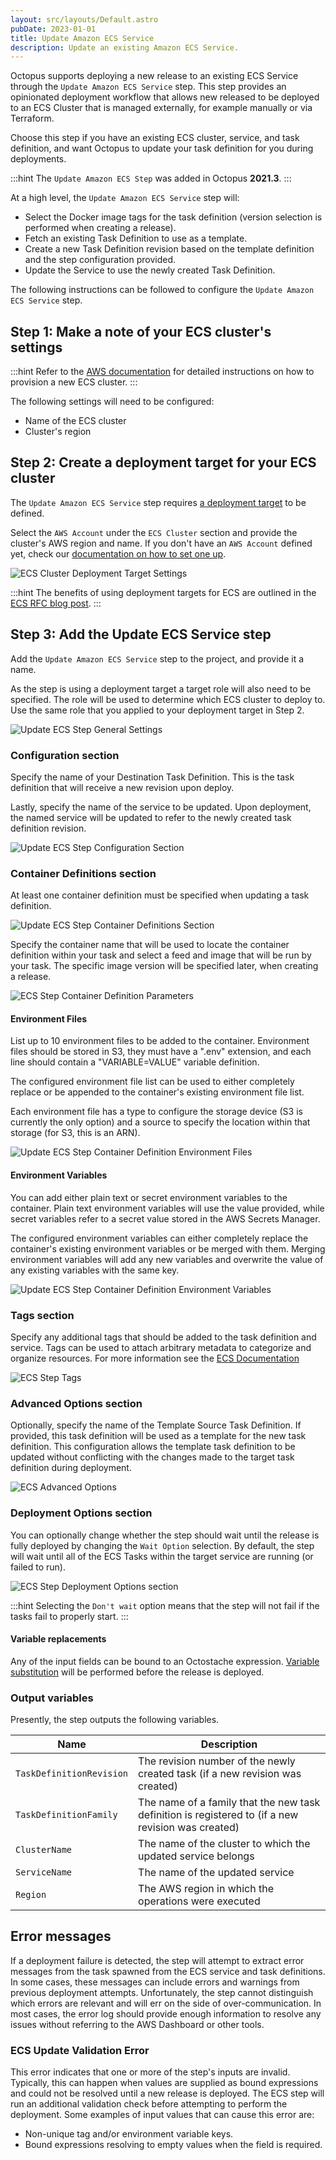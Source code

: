 ```yaml
---
layout: src/layouts/Default.astro
pubDate: 2023-01-01
title: Update Amazon ECS Service
description: Update an existing Amazon ECS Service.
---
```


Octopus supports deploying a new release to an existing ECS Service through the `Update Amazon ECS Service` step.
This step provides an opinionated deployment workflow that allows new released to be deployed to an ECS Cluster that is managed externally, for example manually or via Terraform.

Choose this step if you have an existing ECS cluster, service, and task definition, and want Octopus to update your task definition for you during deployments.  

:::hint
The `Update Amazon ECS Step` was added in Octopus **2021.3**.
:::

At a high level, the `Update Amazon ECS Service` step will:

* Select the Docker image tags for the task definition (version selection is performed when creating a release).
* Fetch an existing Task Definition to use as a template.
* Create a new Task Definition revision based on the template definition and the step configuration provided.
* Update the Service to use the newly created Task Definition.

The following instructions can be followed to configure the `Update Amazon ECS Service` step.

## Step 1: Make a note of your ECS cluster's settings

:::hint
Refer to the [AWS documentation](https://docs.aws.amazon.com/AmazonECS/latest/developerguide/create_cluster.html) for detailed instructions on how to provision a new ECS cluster.
:::

The following settings will need to be configured:

* Name of the ECS cluster
* Cluster's region

## Step 2: Create a deployment target for your ECS cluster

The `Update Amazon ECS Service` step requires [a deployment target](/docs/infrastructure/deployment-targets/) to be defined.

Select the `AWS Account` under the `ECS Cluster` section and provide the cluster's AWS region and name.
If you don't have an `AWS Account` defined yet, check our [documentation on how to set one up](/docs/infrastructure/accounts/aws/).

![ECS Cluster Deployment Target Settings](/docs/deployments/aws/ecs-update-service/images/target.png "width=500")

:::hint
The benefits of using deployment targets for ECS are outlined in the [ECS RFC blog post](https://octopus.com/blog/rfc-ecs-integration-with-octopus#why-use-targets).
:::

## Step 3: Add the Update ECS Service step

Add the `Update Amazon ECS Service` step to the project, and provide it a name.

As the step is using a deployment target a target role will also need to be specified.
The role will be used to determine which ECS cluster to deploy to.
Use the same role that you applied to your deployment target in Step 2.

![Update ECS Step General Settings](/docs/deployments/aws/ecs-update-service/images/update-ecs-general-settings.png "width=500")

### Configuration section

Specify the name of your Destination Task Definition.
This is the task definition that will receive a new revision upon deploy.

Lastly, specify the name of the service to be updated.
Upon deployment, the named service will be updated to refer to the newly created task definition revision.

![Update ECS Step Configuration Section](/docs/deployments/aws/ecs-update-service/images/update-ecs-configuration.png "width=500")

### Container Definitions section

At least one container definition must be specified when updating a task definition.

![Update ECS Step Container Definitions Section](/docs/deployments/aws/ecs-update-service/images/update-ecs-container-definitions.png "width=500")

Specify the container name that will be used to locate the container definition within your task and select a feed and image that will be run by your task.
The specific image version will be specified later, when creating a release.

![ECS Step Container Definition Parameters](/docs/deployments/aws/ecs-update-service/images/update-ecs-container-definition.png "width=500")

#### Environment Files

List up to 10 environment files to be added to the container.
Environment files should be stored in S3, they must have a ".env" extension, and each line should contain a "VARIABLE=VALUE" variable definition.

The configured environment file list can be used to either completely replace or be appended to the container's existing environment file list.

Each environment file has a type to configure the storage device (S3 is currently the only option) and a source to specify the location within that storage (for S3, this is an ARN).

![Update ECS Step Container Definition Environment Files](/docs/deployments/aws/ecs-update-service/images/update-ecs-environment-files.png "width=500")

#### Environment Variables

You can add either plain text or secret environment variables to the container.
Plain text environment variables will use the value provided, while secret variables refer to a secret value stored in the AWS Secrets Manager.

The configured environment variables can either completely replace the container's existing environment variables or be merged with them.
Merging environment variables will add any new variables and overwrite the value of any existing variables with the same key.

![Update ECS Step Container Definition Environment Variables](/docs/deployments/aws/ecs-update-service/images/update-ecs-environment-variables.png "width=500")

### Tags section

Specify any additional tags that should be added to the task definition and service. Tags can be used to attach arbitrary metadata to categorize and organize resources. For more information see the [ECS Documentation](https://oc.to/ECSUsingTags)

![ECS Step Tags](/docs/deployments/aws/ecs-update-service/images/update-ecs-tags.png "width=500")

### Advanced Options section

Optionally, specify the name of the Template Source Task Definition.
If provided, this task definition will be used as a template for the new task definition.
This configuration allows the template task definition to be updated without conflicting with the changes made to the target task definition during deployment.

![ECS Advanced Options](/docs/deployments/aws/ecs-update-service/images/update-ecs-advanced-options.png "width=500")

### Deployment Options section

You can optionally change whether the step should wait until the release is fully deployed by changing the `Wait Option` selection.
By default, the step will wait until all of the ECS Tasks within the target service are running (or failed to run).

![ECS Step Deployment Options section](/docs/deployments/aws/ecs-update-service/images/update-ecs-deployment-option.png "width=500")

:::hint
Selecting the `Don't wait` option means that the step will not fail if the tasks fail to properly start.
:::

#### Variable replacements

Any of the input fields can be bound to an Octostache expression. [Variable substitution](/docs/projects/variables/variable-substitutions/) will be performed before the release is deployed.

### Output variables

Presently, the step outputs the following variables.

| Name        | Description |
| ------------| ----------- |
|`TaskDefinitionRevision` | The revision number of the newly created task (if a new revision was created) |
|`TaskDefinitionFamily` | The name of a family that the new task definition is registered to (if a new revision was created) |
|`ClusterName` | The name of the cluster to which the updated service belongs |
|`ServiceName` | The name of the updated service |
|`Region` | The AWS region in which the operations were executed |

## Error messages

If a deployment failure is detected, the step will attempt to extract error messages from the task spawned from the ECS service and task definitions. In some cases, these messages can include errors and warnings from previous deployment attempts. Unfortunately, the step cannot distinguish which errors are relevant and will err on the side of over-communication. In most cases, the error log should provide enough information to resolve any issues without referring to the AWS Dashboard or other tools.

### ECS Update Validation Error

This error indicates that one or more of the step's inputs are invalid. Typically, this can happen when values are supplied as bound expressions and could not be resolved until a new release is deployed. The ECS step will run an additional validation check before attempting to perform the deployment. Some examples of input values that can cause this error are:
* Non-unique tag and/or environment variable keys.
* Bound expressions resolving to empty values when the field is required.